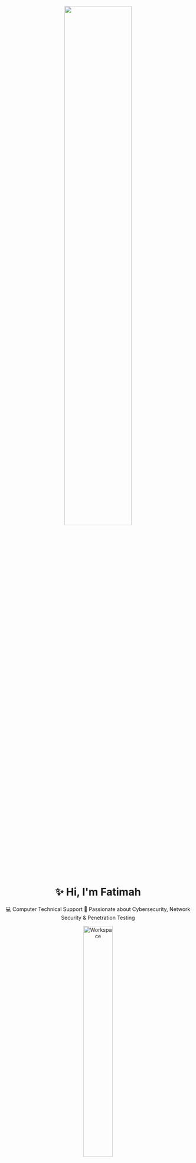 <div align="center">

<img src="https://i.pinimg.com/originals/a4/c1/32/a4c132ada8c1797c0cbd93d8609a9ac4.gif" width="60%"/>  
<br>

# ✨ Hi, I'm Fatimah  
💻 Computer Technical Support
🔐 Passionate about Cybersecurity, Network Security & Penetration Testing  

<img src="https://i.pinimg.com/originals/bf/16/a0/bf16a028b29a65eebd7241df947bfffe.gif" alt="Workspace" width="40%"/>  

</div>

---

## 🛠️ Tools & Skills  

### 🔹 Cybersecurity & Networking  
![Python](https://img.shields.io/badge/Python-FFD43B?style=flat&logo=python&logoColor=darkgreen)
![Linux](https://img.shields.io/badge/Linux-FCC624?style=flat&logo=linux&logoColor=black)
![Wireshark](https://img.shields.io/badge/Wireshark-1679A7?style=flat&logo=wireshark&logoColor=white)
![Nmap](https://img.shields.io/badge/Nmap-004B87?style=flat&logo=security&logoColor=white)
![Bash](https://img.shields.io/badge/GNU%20Bash-4EAA25?style=flat&logo=GNU%20Bash&logoColor=white)
![Networking](https://img.shields.io/badge/Networking-%230072C6.svg?style=flat&logo=cisco&logoColor=white)

🔹 IT Support & Helpdesk  
![Windows](https://img.shields.io/badge/Windows-0078D6?style=flat&logo=windows&logoColor=white)
![Active Directory](https://img.shields.io/badge/Active%20Directory-003366?style=flat&logo=microsoft&logoColor=white)
![Office 365](https://img.shields.io/badge/Microsoft%20Office-DC3E15?style=flat&logo=microsoft-office&logoColor=white)
![Hardware](https://img.shields.io/badge/Hardware%20Troubleshooting-555555?style=flat&logo=dell&logoColor=white)
![Printers](https://img.shields.io/badge/Printer%20Setup-555555?style=flat&logo=hp&logoColor=white)
![Remote Support](https://img.shields.io/badge/Remote%20Support-0078D4?style=flat&logo=teamviewer&logoColor=white)
![PC Assembly](https://img.shields.io/badge/PC%20Assembly-555555?style=flat&logo=amd&logoColor=white)

🔹 General Tools  
![Git](https://img.shields.io/badge/GIT-E44C30?style=flat&logo=git&logoColor=white)
![VS Code](https://img.shields.io/badge/Visual_Studio_Code-0078D4?style=flat&logo=visual%20studio%20code&logoColor=white)
![Networking](https://img.shields.io/badge/Troubleshooting-00599C?style=flat&logo=linux&logoColor=white)

---

## 📌 About Me  

- 👩🏻‍💻 My goal is to build a career that combines both IT support and cybersecurity to provide secure and efficient solutions.  
- 📚 Currently learning **Network Analysis, Ethical Hacking basics, and Cybersecurity tools**.  
- 🌍 Enthusiastic about exploring **Linux distributions** and security testing tools.  
- ☕ Passionate about continuous learning and teamwork.  

---

## 📫 Connect with Me  
  
[![Email](https://img.shields.io/badge/Email-D14836?style=flat&logo=gmail&logoColor=white)](mailto:your.81nhn9@gmail.com)

---
⭐️ From [Fatimah](https://github.com/YOUR_GITHUB_l18f)  



